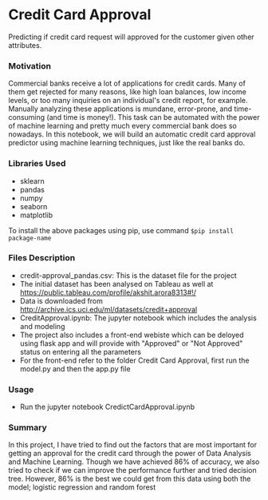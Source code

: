 # Credit Card Approval
Predicting if credit card request will approved for the customer given other attributes.

### Motivation
Commercial banks receive a lot of applications for credit cards. Many of them get rejected for many reasons, like high loan balances, low income levels, or too many inquiries on an individual's credit report, for example. Manually analyzing these applications is mundane, error-prone, and time-consuming (and time is money!). This task can be automated with the power of machine learning and pretty much every commercial bank does so nowadays. In this notebook, we will build an automatic credit card approval predictor using machine learning techniques, just like the real banks do.

### Libraries Used
  - sklearn
  - pandas
  - numpy
  - seaborn
  - matplotlib

To install the above packages using pip, use command
```$pip install package-name```

### Files Description
- credit-approval_pandas.csv: This is the dataset file for the project
- The initial dataset has been analysed on Tableau as well at https://public.tableau.com/profile/akshit.arora8313#!/
- Data is downloaded from http://archive.ics.uci.edu/ml/datasets/credit+approval
- CreditApproval.ipynb: The jupyter notebook which includes the analysis and modeling
- The project also includes a front-end webiste which can be deloyed using flask app and will provide with "Approved" or "Not Approved" status on entering all the parameters
- For the front-end refer to the folder Credit Card Approval, first run the model.py and then the app.py file

### Usage
  - Run the jupyter notebook CredictCardApproval.ipynb

### Summary
In this project, I have tried to find out the factors that are most important for getting an 
approval for the credit card through the power of Data Analysis and Machine Learning. 
Though we have achieved 86% of accuracy, we also tried to check if we can improve the 
performance further and tried decision tree. 
However, 86% is the best we could get from this data using both the model; 
logistic regression and random forest
